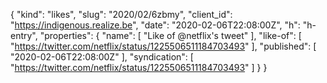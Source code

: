{
  "kind": "likes",
  "slug": "2020/02/6zbmy",
  "client_id": "https://indigenous.realize.be",
  "date": "2020-02-06T22:08:00Z",
  "h": "h-entry",
  "properties": {
    "name": [
      "Like of @netflix's tweet"
    ],
    "like-of": [
      "https://twitter.com/netflix/status/1225506511184703493"
    ],
    "published": [
      "2020-02-06T22:08:00Z"
    ],
    "syndication": [
      "https://twitter.com/netflix/status/1225506511184703493"
    ]
  }
}
